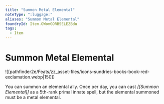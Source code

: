 ```yaml
---
title: "Summon Metal Elemental"
noteType: ":luggage:"
aliases: "Summon Metal Elemental"
foundryId: Item.OWomGORBSELEZBdu
tags:
  - Item
---
```


# Summon Metal Elemental
![[pathfinder2e/Feats/zz_asset-files/icons-sundries-books-book-red-exclamation.webp|150]]

You can summon an elemental ally. Once per day, you can cast _[[Summon Elemental]]_ as a 5th-rank primal innate spell, but the elemental summoned must be a metal elemental.
